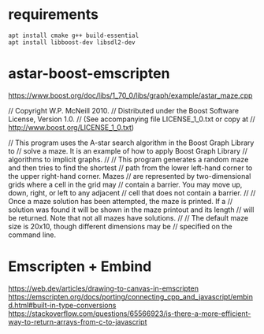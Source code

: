 # requirements

```
apt install cmake g++ build-essential
apt install libboost-dev libsdl2-dev 
```

# astar-boost-emscripten

https://www.boost.org/doc/libs/1_70_0/libs/graph/example/astar_maze.cpp

//          Copyright W.P. McNeill 2010.
// Distributed under the Boost Software License, Version 1.0.
//    (See accompanying file LICENSE_1_0.txt or copy at
//          http://www.boost.org/LICENSE_1_0.txt)

// This program uses the A-star search algorithm in the Boost Graph Library to
// solve a maze.  It is an example of how to apply Boost Graph Library
// algorithms to implicit graphs.
//
// This program generates a random maze and then tries to find the shortest
// path from the lower left-hand corner to the upper right-hand corner.  Mazes
// are represented by two-dimensional grids where a cell in the grid may
// contain a barrier.  You may move up, down, right, or left to any adjacent
// cell that does not contain a barrier.
//
// Once a maze solution has been attempted, the maze is printed.  If a
// solution was found it will be shown in the maze printout and its length
// will be returned.  Note that not all mazes have solutions.
//
// The default maze size is 20x10, though different dimensions may be
// specified on the command line.


# Emscripten + Embind

https://web.dev/articles/drawing-to-canvas-in-emscripten
https://emscripten.org/docs/porting/connecting_cpp_and_javascript/embind.html#built-in-type-conversions
https://stackoverflow.com/questions/65566923/is-there-a-more-efficient-way-to-return-arrays-from-c-to-javascript
